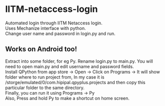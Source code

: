 IITM-netaccess-login
====================

Automated login through IITM Netaccess login.  
Uses Mechanize interface with python.  
Change user name and password in login.py and run.

Works on Android too!  
----------------------
Extract into some folder, for eg Py.  Rename login.py to main.py. You will need to open main.py and edit username and password fields.  
Install QPython from app store -> Open -> Click on Programs -> It will show folder where to run project from, In my case it is /storge/emulated/0/com.hipipal.qpyplus.projects and then copy this particular folder to the same directory.  
Finally, you can run it using Programs -> Py   
Also, Press and hold Py to make a shortcut on home screen.  
